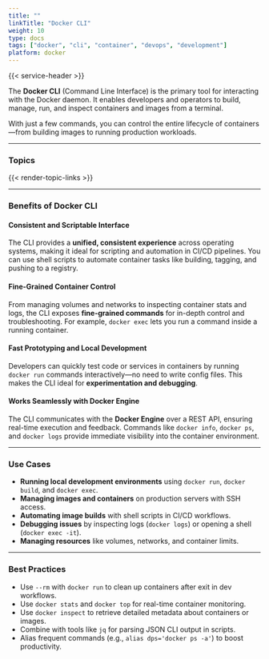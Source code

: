 ```yaml
---
title: ""
linkTitle: "Docker CLI"
weight: 10
type: docs
tags: ["docker", "cli", "container", "devops", "development"]
platform: docker
---
```


{{< service-header >}}

The **Docker CLI** (Command Line Interface) is the primary tool for interacting with the Docker daemon. It enables developers and operators to build, manage, run, and inspect containers and images from a terminal.

With just a few commands, you can control the entire lifecycle of containers—from building images to running production workloads.

---

### Topics

{{< render-topic-links >}}

---

### Benefits of Docker CLI

#### Consistent and Scriptable Interface

The CLI provides a **unified, consistent experience** across operating systems, making it ideal for scripting and automation in CI/CD pipelines. You can use shell scripts to automate container tasks like building, tagging, and pushing to a registry.

#### Fine-Grained Container Control

From managing volumes and networks to inspecting container stats and logs, the CLI exposes **fine-grained commands** for in-depth control and troubleshooting. For example, `docker exec` lets you run a command inside a running container.

#### Fast Prototyping and Local Development

Developers can quickly test code or services in containers by running `docker run` commands interactively—no need to write config files. This makes the CLI ideal for **experimentation and debugging**.

#### Works Seamlessly with Docker Engine

The CLI communicates with the **Docker Engine** over a REST API, ensuring real-time execution and feedback. Commands like `docker info`, `docker ps`, and `docker logs` provide immediate visibility into the container environment.

---

### Use Cases

- **Running local development environments** using `docker run`, `docker build`, and `docker exec`.
- **Managing images and containers** on production servers with SSH access.
- **Automating image builds** with shell scripts in CI/CD workflows.
- **Debugging issues** by inspecting logs (`docker logs`) or opening a shell (`docker exec -it`).
- **Managing resources** like volumes, networks, and container limits.

---

### Best Practices

- Use `--rm` with `docker run` to clean up containers after exit in dev workflows.
- Use `docker stats` and `docker top` for real-time container monitoring.
- Use `docker inspect` to retrieve detailed metadata about containers or images.
- Combine with tools like `jq` for parsing JSON CLI output in scripts.
- Alias frequent commands (e.g., `alias dps='docker ps -a'`) to boost productivity.
